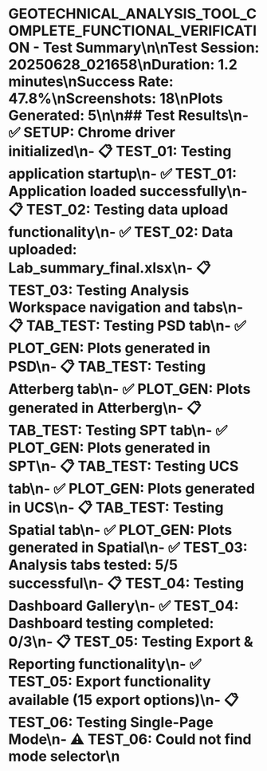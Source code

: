 # GEOTECHNICAL_ANALYSIS_TOOL_COMPLETE_FUNCTIONAL_VERIFICATION - Test Summary\n\n**Test Session:** 20250628_021658\n**Duration:** 1.2 minutes\n**Success Rate:** 47.8%\n**Screenshots:** 18\n**Plots Generated:** 5\n\n## Test Results\n- ✅ **SETUP**: Chrome driver initialized\n- 📋 **TEST_01**: Testing application startup\n- ✅ **TEST_01**: Application loaded successfully\n- 📋 **TEST_02**: Testing data upload functionality\n- ✅ **TEST_02**: Data uploaded: Lab_summary_final.xlsx\n- 📋 **TEST_03**: Testing Analysis Workspace navigation and tabs\n- 📋 **TAB_TEST**: Testing PSD tab\n- ✅ **PLOT_GEN**: Plots generated in PSD\n- 📋 **TAB_TEST**: Testing Atterberg tab\n- ✅ **PLOT_GEN**: Plots generated in Atterberg\n- 📋 **TAB_TEST**: Testing SPT tab\n- ✅ **PLOT_GEN**: Plots generated in SPT\n- 📋 **TAB_TEST**: Testing UCS tab\n- ✅ **PLOT_GEN**: Plots generated in UCS\n- 📋 **TAB_TEST**: Testing Spatial tab\n- ✅ **PLOT_GEN**: Plots generated in Spatial\n- ✅ **TEST_03**: Analysis tabs tested: 5/5 successful\n- 📋 **TEST_04**: Testing Dashboard Gallery\n- ✅ **TEST_04**: Dashboard testing completed: 0/3\n- 📋 **TEST_05**: Testing Export & Reporting functionality\n- ✅ **TEST_05**: Export functionality available (15 export options)\n- 📋 **TEST_06**: Testing Single-Page Mode\n- ⚠️ **TEST_06**: Could not find mode selector\n